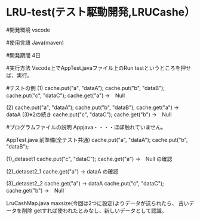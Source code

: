 # LRU-test(テスト駆動開発,LRUCashe）

#開発環境
vscode


#使用言語
Java(maven)

#開発期間
4日


#実行方法
Vscode上でAppTest.javaファイル上のRun testというところを押せば、実行。

#テストの例
(1)
cache.put("a", "dataA");
cache.put("b", "dataB");
cache.put("c", "dataC");
cache.get("a") →　Null

(2)
cache.put("a", "dataA");
cache.put("b", "dataB");
cache.get("a") → dataA
(3)※2の続き
cache.put("c", "dataC");
cache.get("b") →　Null


#プログラムファイルの説明
Appjava・・・・ほぼ触れていません。

AppTest.java
前準備(全テスト共通)
cache.put("a", "dataA");
cache.put("b", "dataB");

(1)_detaset1
cache.put("c", "dataC");
cache.get("a") →　Null
の確認

(2)_detaset2_1
cache.get("a") → dataA
の確認

(3)_detaset2_2
cache.get("a") → dataA
cache.put("c", "dataC");
cache.get("b") →　Null

LruCashMap.java
maxsize(今回は2つに設定)よりデータが送られたら、
古いデータを削除
getすれば使われたとみなし、新しいデータとして認識。




